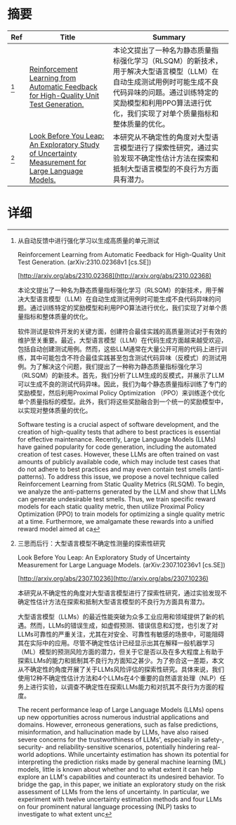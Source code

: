 # 摘要

| Ref | Title | Summary |
| --- | --- | --- |
| [^1] | [Reinforcement Learning from Automatic Feedback for High-Quality Unit Test Generation.](http://arxiv.org/abs/2310.02368) | 本论文提出了一种名为静态质量指标强化学习（RLSQM）的新技术，用于解决大型语言模型（LLM）在自动生成测试用例时可能生成不良代码异味的问题。通过训练特定的奖励模型和利用PPO算法进行优化，我们实现了对单个质量指标和整体质量的优化。 |
| [^2] | [Look Before You Leap: An Exploratory Study of Uncertainty Measurement for Large Language Models.](http://arxiv.org/abs/2307.10236) | 本研究从不确定性的角度对大型语言模型进行了探索性研究，通过实验发现不确定性估计方法在探索和抵制大型语言模型的不良行为方面具有潜力。 |

# 详细

[^1]: 从自动反馈中进行强化学习以生成高质量的单元测试

    Reinforcement Learning from Automatic Feedback for High-Quality Unit Test Generation. (arXiv:2310.02368v1 [cs.SE])

    [http://arxiv.org/abs/2310.02368](http://arxiv.org/abs/2310.02368)

    本论文提出了一种名为静态质量指标强化学习（RLSQM）的新技术，用于解决大型语言模型（LLM）在自动生成测试用例时可能生成不良代码异味的问题。通过训练特定的奖励模型和利用PPO算法进行优化，我们实现了对单个质量指标和整体质量的优化。

    

    软件测试是软件开发的关键方面，创建符合最佳实践的高质量测试对于有效的维护至关重要。最近，大型语言模型（LLM）在代码生成方面越来越受欢迎，包括自动创建测试用例。然而，这些LLM通常在大量公开可用的代码上进行训练，其中可能包含不符合最佳实践甚至包含测试代码异味（反模式）的测试用例。为了解决这个问题，我们提出了一种称为静态质量指标强化学习（RLSQM）的新技术。首先，我们分析了LLM生成的反模式，并展示了LLM可以生成不良的测试代码异味。因此，我们为每个静态质量指标训练了专门的奖励模型，然后利用Proximal Policy Optimization （PPO）来训练逐个优化单个质量指标的模型。此外，我们将这些奖励融合到一个统一的奖励模型中，以实现对整体质量的优化。

    Software testing is a crucial aspect of software development, and the creation of high-quality tests that adhere to best practices is essential for effective maintenance. Recently, Large Language Models (LLMs) have gained popularity for code generation, including the automated creation of test cases. However, these LLMs are often trained on vast amounts of publicly available code, which may include test cases that do not adhere to best practices and may even contain test smells (anti-patterns). To address this issue, we propose a novel technique called Reinforcement Learning from Static Quality Metrics (RLSQM). To begin, we analyze the anti-patterns generated by the LLM and show that LLMs can generate undesirable test smells. Thus, we train specific reward models for each static quality metric, then utilize Proximal Policy Optimization (PPO) to train models for optimizing a single quality metric at a time. Furthermore, we amalgamate these rewards into a unified reward model aimed at ca
    
[^2]: 三思而后行：大型语言模型不确定性测量的探索性研究

    Look Before You Leap: An Exploratory Study of Uncertainty Measurement for Large Language Models. (arXiv:2307.10236v1 [cs.SE])

    [http://arxiv.org/abs/2307.10236](http://arxiv.org/abs/2307.10236)

    本研究从不确定性的角度对大型语言模型进行了探索性研究，通过实验发现不确定性估计方法在探索和抵制大型语言模型的不良行为方面具有潜力。

    

    大型语言模型（LLMs）的最近性能突破为众多工业应用和领域提供了新的机遇。然而，LLMs的错误生成，如虚假预测、错误信息和幻觉，也引发了对LLMs可靠性的严重关注，尤其在对安全、可靠性有敏感的场景中，可能阻碍其在实际中的应用。尽管不确定性估计已经显示出其在解释一般机器学习（ML）模型的预测风险方面的潜力，但关于它是否以及在多大程度上有助于探索LLMs的能力和抵制其不良行为方面知之甚少。为了弥合这一差距，本文从不确定性的角度开展了关于LLMs风险评估的探索性研究。具体来说，我们使用12种不确定性估计方法和4个LLMs在4个重要的自然语言处理（NLP）任务上进行实验，以调查不确定性在探索LLMs能力和对抗其不良行为方面的程度。

    The recent performance leap of Large Language Models (LLMs) opens up new opportunities across numerous industrial applications and domains. However, erroneous generations, such as false predictions, misinformation, and hallucination made by LLMs, have also raised severe concerns for the trustworthiness of LLMs', especially in safety-, security- and reliability-sensitive scenarios, potentially hindering real-world adoptions. While uncertainty estimation has shown its potential for interpreting the prediction risks made by general machine learning (ML) models, little is known about whether and to what extent it can help explore an LLM's capabilities and counteract its undesired behavior. To bridge the gap, in this paper, we initiate an exploratory study on the risk assessment of LLMs from the lens of uncertainty. In particular, we experiment with twelve uncertainty estimation methods and four LLMs on four prominent natural language processing (NLP) tasks to investigate to what extent unc
    

